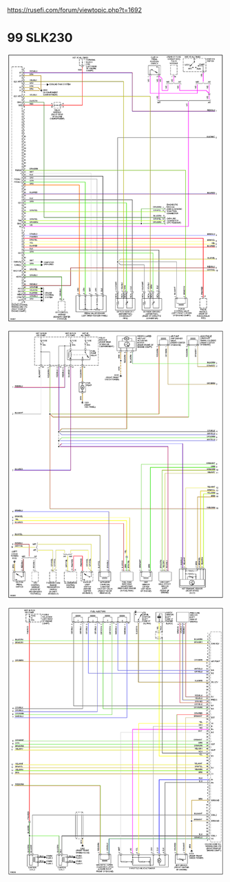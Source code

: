 https://rusefi.com/forum/viewtopic.php?t=1692

# 99 SLK230

![x](oem_docs/Mercedes/99_SLK230_1.png)

![x](oem_docs/Mercedes/99_SLK230_2.png)

![x](oem_docs/Mercedes/99_SLK230_3.png)
